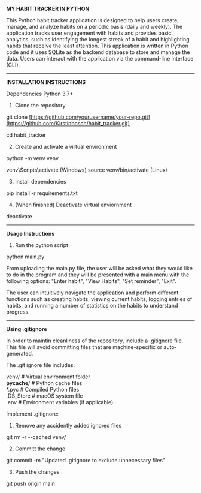**MY HABIT TRACKER IN PYTHON**

This Python habit tracker application is designed to help users create, manage, and analyze
habits on a periodic basis (daily and weekly). The application tracks user engagement with
habits and provides basic analytics, such as identifying the longest streak of a habit and
highlighting habits that receive the least attention. This application is written in Python 
code and it uses SQLite as the backend database to store and manage the data. Users can 
interact with the application via the command-line interface (CLI).

__________________________________________________________________________________________________________

**INSTALLATION INSTRUCTIONS**

Dependencies
Python 3.7+

1. Clone the repository

git clone [https://github.com/yourusername/your-repo.git](https://github.com/Kirstinbosch/habit_tracker.git)

cd habit_tracker

2. Create and activate a virtual environment

python -m venv venv

venv\Scripts\activate (Windows) 
source venv/bin/activate (Linux)

3. Install dependencies

pip install -r requirements.txt

4. (When finished) Deactivate virtual enviornment

deactivate

__________________________________________________________________________________________________________

**Usage Instructions**

1. Run the python script

python main.py

From uploading the main.py file, the user will be asked what they would like to do in the program and they will be presented with a main menu with the following options: "Enter habit", "View Habits", "Set reminder", "Exit".

The user can intuitively navigate the application and perform different functions such as creating habits, viewing current habits, logging entries of habits, and running a number of statistics on the habits to understand progress.

__________________________________________________________________________________________________________

**Using .gitignore**

In order to maintin cleanliness of the repository, include a .gitignore file. This file will avoid committing files that are machine-specific or auto-generated.

The .git ignore file includes:

venv/             # Virtual environment folder  
__pycache__/      # Python cache files  
*.pyc             # Compiled Python files  
.DS_Store         # macOS system file  
.env              # Environment variables (if applicable)  

Implement .gitignore:

1. Remove any accidently added ignored files

git rm -r --cached venv/

2. Committ the change

git commit -m "Updated .gitignore to exclude unnecessary files"

3. Push the changes

git push origin main









